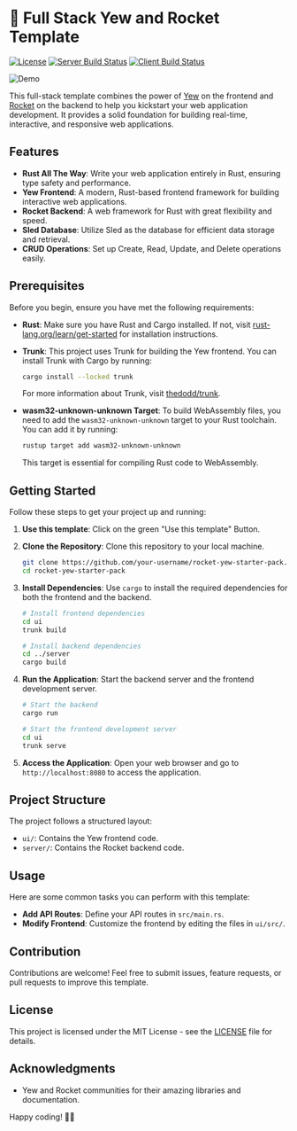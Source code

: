 # 🚀 Full Stack Yew and Rocket Template

[![License](http://img.shields.io/badge/license-mit-blue.svg?style=flat-square)](LICENSE)
[![Server Build Status](https://github.com/wiseaidev/rocket-yew-starter-pack/workflows/server/badge.svg)](https://github.com/wiseaidev/rocket-rs/actions)
[![Client Build Status](https://github.com/wiseaidev/rocket-yew-starter-pack/workflows/client/badge.svg)](https://github.com/wiseaidev/rocket-rs/actions)

![Demo](https://dev-to-uploads.s3.amazonaws.com/uploads/articles/nx4ttbcx91r0oi2tzc70.gif)

This full-stack template combines the power of [Yew](https://yew.rs/) on the frontend and [Rocket](https://rocket.rs/) on the backend to help you kickstart your web application development. It provides a solid foundation for building real-time, interactive, and responsive web applications.

## Features

- **Rust All The Way**: Write your web application entirely in Rust, ensuring type safety and performance.
- **Yew Frontend**: A modern, Rust-based frontend framework for building interactive web applications.
- **Rocket Backend**: A web framework for Rust with great flexibility and speed.
- **Sled Database**: Utilize Sled as the database for efficient data storage and retrieval.
- **CRUD Operations**: Set up Create, Read, Update, and Delete operations easily.

## Prerequisites

Before you begin, ensure you have met the following requirements:

- **Rust**: Make sure you have Rust and Cargo installed. If not, visit [rust-lang.org/learn/get-started](https://www.rust-lang.org/learn/get-started) for installation instructions.

- **Trunk**: This project uses Trunk for building the Yew frontend. You can install Trunk with Cargo by running:

    ```bash
    cargo install --locked trunk
    ```

    For more information about Trunk, visit [thedodd/trunk](https://github.com/thedodd/trunk).

- **wasm32-unknown-unknown Target**: To build WebAssembly files, you need to add the `wasm32-unknown-unknown` target to your Rust toolchain. You can add it by running:

    ```bash
    rustup target add wasm32-unknown-unknown
    ```

    This target is essential for compiling Rust code to WebAssembly.

## Getting Started

Follow these steps to get your project up and running:

1. **Use this template**: Click on the green "Use this template" Button.

1. **Clone the Repository**: Clone this repository to your local machine.

    ```bash
    git clone https://github.com/your-username/rocket-yew-starter-pack.git
    cd rocket-yew-starter-pack
    ```

1. **Install Dependencies**: Use `cargo` to install the required dependencies for both the frontend and the backend.

    ```bash
    # Install frontend dependencies
    cd ui
    trunk build

    # Install backend dependencies
    cd ../server
    cargo build
    ```

1. **Run the Application**: Start the backend server and the frontend development server.

    ```bash
    # Start the backend
    cargo run

    # Start the frontend development server
    cd ui
    trunk serve
    ```

1. **Access the Application**: Open your web browser and go to `http://localhost:8080` to access the application.

## Project Structure

The project follows a structured layout:

- `ui/`: Contains the Yew frontend code.
- `server/`: Contains the Rocket backend code.

## Usage

Here are some common tasks you can perform with this template:

- **Add API Routes**: Define your API routes in `src/main.rs`.
- **Modify Frontend**: Customize the frontend by editing the files in `ui/src/`.

## Contribution

Contributions are welcome! Feel free to submit issues, feature requests, or pull requests to improve this template.

## License

This project is licensed under the MIT License - see the [LICENSE](LICENSE) file for details.

## Acknowledgments

- Yew and Rocket communities for their amazing libraries and documentation.

Happy coding! 🚀🦀
